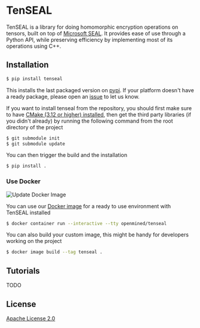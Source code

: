 # TenSEAL

TenSEAL is a library for doing homomorphic encryption operations on tensors, built on top of [Microsoft SEAL](https://github.com/Microsoft/SEAL). It provides ease of use through a Python API, while preserving efficiency by implementing most of its operations using C++.

## Installation

```bash
$ pip install tenseal
```
This installs the last packaged version on [pypi](https://pypi.org/). If your platform doesn't have a ready package, please open an [issue](https://github.com/OpenMined/TenSEAL/issues) to let us know.

If you want to install tenseal from the repository, you should first make sure to have [CMake (3.12 or higher) installed](https://cmake.org/install/), then get the third party libraries (if you didn't already) by running the following command from the root directory of the project

```bash
$ git submodule init
$ git submodule update
```

You can then trigger the build and the installation

```bash
$ pip install .
```

### Use Docker

![Update Docker Image](https://github.com/OpenMined/TenSEAL/workflows/Update%20Docker%20Image/badge.svg)

You can use our [Docker image](https://hub.docker.com/r/openmined/tenseal) for a ready to use environment with TenSEAL installed

```bash
$ docker container run --interactive --tty openmined/tenseal
```

You can also build your custom image, this might be handy for developers working on the project

```bash
$ docker image build --tag tenseal .
```

## Tutorials

TODO

## License

[Apache License 2.0](https://github.com/OpenMined/TenSEAL/blob/master/LICENSE)
